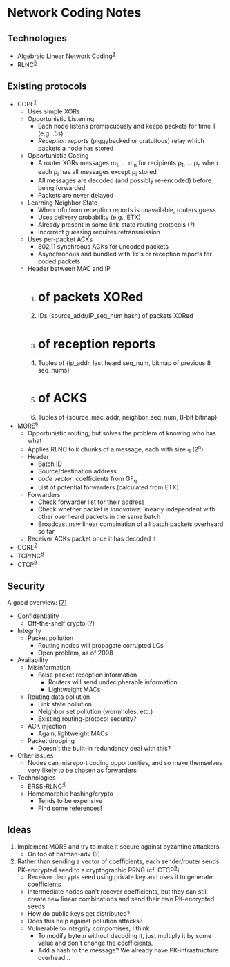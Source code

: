 Network Coding Notes
====================

Technologies
------------

- Algebraic Linear Network Coding<sup>[3](/REFS.md#koetter02)</sup>
- RLNC<sup>[5](/REFS.md#ho06)</sup>

Existing protocols
------------------

- COPE<sup>[1](/REFS.md#katti06)</sup>
  + Uses simple XORs
  + Opportunistic Listening
    * Each node listens promiscuously and keeps packets for time T (e.g. .5s)
    * *Reception reports* (piggybacked or gratuitous) relay which packets a node
      has stored
  + Opportunistic Coding
    * A router XORs messages m<sub>1</sub>, ... m<sub>n</sub> for recipients
      p<sub>1</sub>, ... p<sub>n</sub> when each p<sub>i</sub> has all messages
      except p<sub>i</sub> stored
    * All messages are decoded (and possibly re-encoded) before being forwarded
    * Packets are never delayed
  + Learning Neighbor State
    * When info from reception reports is unavailable, routers guess
    * Uses delivery probability (e.g., ETX)
    * Already present in some link-state routing protocols (?)
    * Incorrect guessing requires retransmission
  + Uses per-packet ACKs
    * 802.11 synchroous ACKs for uncoded packets
    * Asynchronous and bundled with Tx's or reception reports for coded packets
  + Header between MAC and IP
    1. # of packets XORed
    2. IDs (source\_addr/IP\_seq\_num hash) of packets XORed
    3. # of reception reports
    4. Tuples of {ip\_addr, last heard seq\_num, bitmap of previous 8 seq\_nums}
    5. # of ACKS
    6. Tuples of {source\_mac\_addr, neighbor\_seq\_num, 8-bit bitmap}
- MORE<sup>[6](/REFS.md#chachulski07)</sup>
  + Opportunistic routing, but solves the problem of knowing who has what
  + Applies RLNC to `K` chunks of a message, each with size `q` (2<sup>n</sup>)
  + Header
    * Batch ID
    * Source/destination address
    * *code vector*: coefficients from GF<sub>q</sub>
    * List of potential forwarders (calculated from ETX)
  + Forwarders
    * Check forwarder list for their address
    * Check whether packet is *innovative*: linearly independent with other
      overheard packets in the same batch
    * Broadcast *new* linear combination of all batch packets overheard so far
  + Receiver ACKs packet once it has decoded it
- CORE<sup>[2](/REFS.md#krigslund13)</sup>
- TCP/NC<sup>[8](/REFS.md#sundarajan11)</sup>
- CTCP<sup>[9](/REFS.md#kim13)</sup>

Security
--------

A good overview: [\[7\]](/REFS.md#dong08)

- Confidentiality
  + Off-the-shelf crypto (?)
- Integrity
  + Packet pollution
    - Routing nodes will propagate corrupted LCs
    - Open problem, as of 2008
- Availability
  + Misinformation
    * False packet reception information
      - Routers will send undecipherable information
      - Lightweight MACs
  + Routing data pollution
    * Link state pollution
    * Neighbor set pollution (wormholes, etc.)
    * Existing routing-protocol security?
  + ACK injection
    * Again, lightweight MACs
  + Packet dropping
    * Doesn't the built-in redundancy deal with this?
- Other issues
  + Nodes can misreport coding opportunities, and so make themselves very likely
    to be chosen as forwarders
- Technologies
  + ERSS-RLNC<sup>[4](/REFS.md#noura12)</sup>
  + Homomorphic hashing/crypto
    * Tends to be expensive
    * Find some references!

Ideas
-----

1. Implement MORE and try to make it secure against byzantine attackers
   - On top of batman-adv (?)
2. Rather than sending a vector of coefficients, each sender/router sends
   PK-encrypted seed to a cryptographic PRNG (cf.
   CTCP<sup>[9](/REFS.md#kim13)</sup>)
   - Receiver decrypts seed using private key and uses it to generate
     coefficients
   - Intermediate nodes can't recover coefficients, but they can still create
     new linear combinations and send their own PK-encrypted seeds
   - How do public keys get distributed?
   - Does this help against pollution attacks?
   - Vulnerable to integrity compomises, I think
     + To modify byte *n* without decoding it, just multiply it by some
       value and don't change the coefficients.
     + Add a hash to the message? We already have PK-infrastructure overhead...
